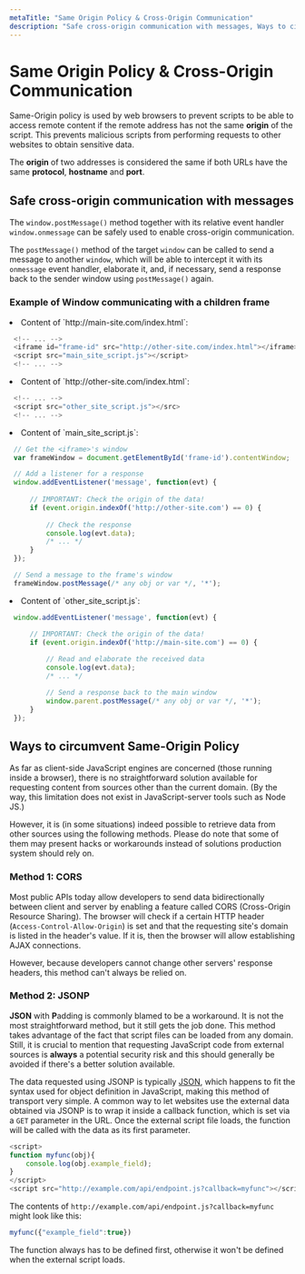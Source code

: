 ```yaml
---
metaTitle: "Same Origin Policy & Cross-Origin Communication"
description: "Safe cross-origin communication with messages, Ways to circumvent Same-Origin Policy"
---
```


# Same Origin Policy & Cross-Origin Communication


Same-Origin policy is used by web browsers to prevent scripts to be able to access remote content if the remote address has not the same **origin** of the script. This prevents malicious scripts from performing requests to other websites to obtain sensitive data.

The **origin** of two addresses is considered the same if both URLs have the same **protocol**, **hostname** and **port**.



## Safe cross-origin communication with messages


The `window.postMessage()` method together with its relative event handler `window.onmessage` can be safely used to enable cross-origin communication.

The `postMessage()` method of the target `window` can be called to send a message to another `window`, which will be able to intercept it with its `onmessage` event handler, elaborate it, and, if necessary, send a response back to the sender window using `postMessage()` again.

### Example of Window communicating with a children frame

<li>
Content of `http://main-site.com/index.html`:

```js
 <!-- ... -->
 <iframe id="frame-id" src="http://other-site.com/index.html"></iframe>
 <script src="main_site_script.js"></script>
 <!-- ... -->

```


</li>
<li>
Content of `http://other-site.com/index.html`:

```js
 <!-- ... -->
 <script src="other_site_script.js"></src>
 <!-- ... -->

```


</li>
<li>
Content of `main_site_script.js`:

```js
 // Get the <iframe>'s window
 var frameWindow = document.getElementById('frame-id').contentWindow;

 // Add a listener for a response
 window.addEventListener('message', function(evt) {
     
     // IMPORTANT: Check the origin of the data! 
     if (event.origin.indexOf('http://other-site.com') == 0) {
         
         // Check the response
         console.log(evt.data);
         /* ... */
     }
 });        

 // Send a message to the frame's window
 frameWindow.postMessage(/* any obj or var */, '*');

```


</li>
<li>
Content of `other_site_script.js`:

```js
 window.addEventListener('message', function(evt) { 

     // IMPORTANT: Check the origin of the data! 
     if (event.origin.indexOf('http://main-site.com') == 0) {
         
         // Read and elaborate the received data
         console.log(evt.data);
         /* ... */

         // Send a response back to the main window
         window.parent.postMessage(/* any obj or var */, '*');
     }
 });

```


</li>



## Ways to circumvent Same-Origin Policy


As far as client-side JavaScript engines are concerned (those running inside a browser), there is no straightforward solution available for requesting content from sources other than the current domain. (By the way, this limitation does not exist in JavaScript-server tools such as Node JS.)

However, it is (in some situations) indeed possible to retrieve data from other sources using the following methods. Please do note that some of them may present hacks or workarounds instead of solutions production system should rely on.

### Method 1: CORS

Most public APIs today allow developers to send data bidirectionally between client and server by enabling a feature called CORS (Cross-Origin Resource Sharing). The browser will check if a certain HTTP header (`Access-Control-Allow-Origin`) is set and that the requesting site's domain is listed in the header's value. If it is, then the browser will allow establishing AJAX connections.

However, because developers cannot change other servers' response headers, this method can't always be relied on.

### Method 2: JSONP

**JSON** with **P**adding is commonly blamed to be a workaround. It is not the most straightforward method, but it still gets the job done. This method takes advantage of the fact that script files can be loaded from any domain. Still, it is crucial to mention that requesting JavaScript code from external sources is **always** a potential security risk and this should generally be avoided if there's a better solution available.

The data requested using JSONP is typically [JSON](http://stackoverflow.com/documentation/javascript/416/json#t=201701100442325497224), which happens to fit the syntax used for object definition in JavaScript, making this method of transport very simple. A common way to let websites use the external data obtained via JSONP is to wrap it inside a callback function, which is set via a `GET` parameter in the URL. Once the external script file loads, the function will be called with the data as its first parameter.

```js
<script>
function myfunc(obj){
    console.log(obj.example_field);
}
</script>
<script src="http://example.com/api/endpoint.js?callback=myfunc"></script>

```

The contents of `http://example.com/api/endpoint.js?callback=myfunc` might look like this:

```js
myfunc({"example_field":true})

```

The function always has to be defined first, otherwise it won't be defined when the external script loads.

